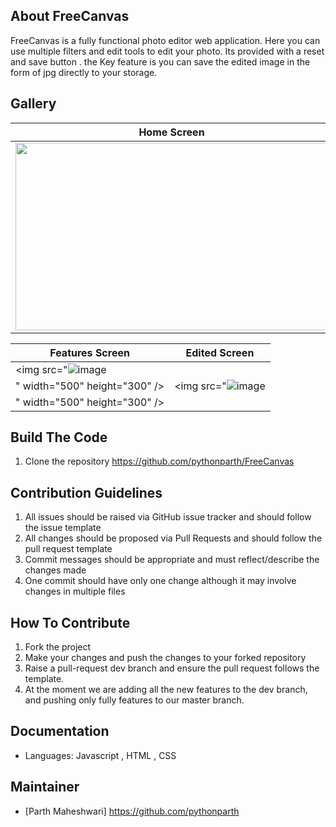 ## About FreeCanvas 
FreeCanvas is a fully functional photo editor web application.
Here you can use multiple filters and edit tools to edit your photo.
Its provided with a reset and save button . 
the Key feature is you can save the edited image in the form of jpg directly to your storage.

## Gallery
|Home Screen|Edited Screen|
|-------|-------|
|<img src="![image](https://github.com/pythonparth/FreeCanvas/assets/92641821/68660f52-7c3f-4fc3-a4c4-a4791fab1032)" width="500" height="300" /> | <img src="![image](https://github.com/pythonparth/FreeCanvas/assets/92641821/ebe2fffb-fa30-4481-b475-ffdbff6b1ee8)" width="500" height="300" />




|Features Screen|Edited Screen|
|-------|-------|
|<img src="![image](https://github.com/pythonparth/FreeCanvas/assets/92641821/32d1a429-533c-4f90-a427-dcfc5ae53b90)
" width="500" height="300" />|<img src="![image](https://github.com/pythonparth/FreeCanvas/assets/92641821/a0433192-80bf-4286-bd67-d9393b2186c0)
" width="500" height="300" />|


## Build The Code
1. Clone the repository https://github.com/pythonparth/FreeCanvas


## Contribution Guidelines
1. All issues should be raised via GitHub issue tracker and should follow the issue template
2. All changes should be proposed via Pull Requests and should follow the pull request template
3. Commit messages should be appropriate and must reflect/describe the changes made
4. One commit should have only one change although it may involve changes in multiple files

## How To Contribute
1. Fork the project
2. Make your changes and push the changes to your forked repository
3. Raise a pull-request dev branch and ensure the pull request follows the template.
4. At the moment we are adding all the new features to the dev branch, and pushing only fully features to our master branch.

## Documentation
- Languages: Javascript , HTML , CSS          
## Maintainer
- [Parth Maheshwari] https://github.com/pythonparth
